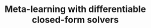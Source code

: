 ---
title: "Meta-learning with differentiable closed-form solvers"
year: 2019
pdf_url: "http://www.robots.ox.ac.uk/~tvg/publications/2019/iclr19_luca.pdf"
category: "vision"
author_list: "Luca Bertinetto, Jo&atilde;o F. Henriques, Philip H.S. Torr, Andrea Vedaldi"
grant: "MURI"
pub_in: "International Conference on Learning Representations (ICLR) 2019"
---